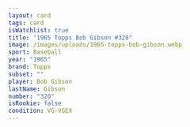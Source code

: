 ```yaml
---
layout: card
tags: card
isWatchlist: true
title: "1965 Topps Bob Gibson #320"
image: /images/uploads/1965-topps-bob-gibson.webp
sport: Baseball
year: "1965"
brand: Topps
subset: ""
player: Bob Gibson
lastName: Gibson
number: "320"
isRookie: false
condition: VG-VGEX
---
```

